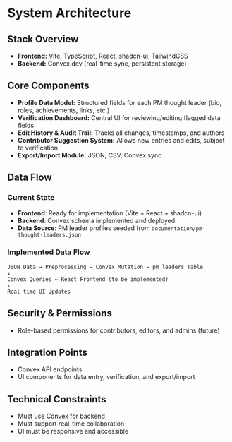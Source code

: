 # System Architecture

## Stack Overview
- **Frontend:** Vite, TypeScript, React, shadcn-ui, TailwindCSS
- **Backend:** Convex.dev (real-time sync, persistent storage)

## Core Components
- **Profile Data Model:** Structured fields for each PM thought leader (bio, roles, achievements, links, etc.)
- **Verification Dashboard:** Central UI for reviewing/editing flagged data fields
- **Edit History & Audit Trail:** Tracks all changes, timestamps, and authors
- **Contributor Suggestion System:** Allows new entries and edits, subject to verification
- **Export/Import Module:** JSON, CSV, Convex sync

## Data Flow
### Current State
- **Frontend**: Ready for implementation (Vite + React + shadcn-ui)
- **Backend**: Convex schema implemented and deployed
- **Data Source**: PM leader profiles seeded from `documentation/pm-thought-leaders.json`

### Implemented Data Flow
```
JSON Data → Preprocessing → Convex Mutation → pm_leaders Table
↓
Convex Queries ← React Frontend (to be implemented)
↓
Real-time UI Updates
```

## Security & Permissions
- Role-based permissions for contributors, editors, and admins (future)

## Integration Points
- Convex API endpoints
- UI components for data entry, verification, and export/import

## Technical Constraints
- Must use Convex for backend
- Must support real-time collaboration
- UI must be responsive and accessible
